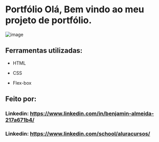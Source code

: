  # Portfólio Olá, Bem vindo ao meu projeto de portfólio.

![image](https://user-images.githubusercontent.com/77756047/211304452-220fedf0-f91b-490f-8a65-a60ce860bc5c.png)

## Ferramentas utilizadas:

* HTML

* CSS

* Flex-box

## Feito por:



### Linkedin: https://www.linkedin.com/in/benjamin-almeida-217a671b4/
### Linkedin: https://www.linkedin.com/school/aluracursos/

```
